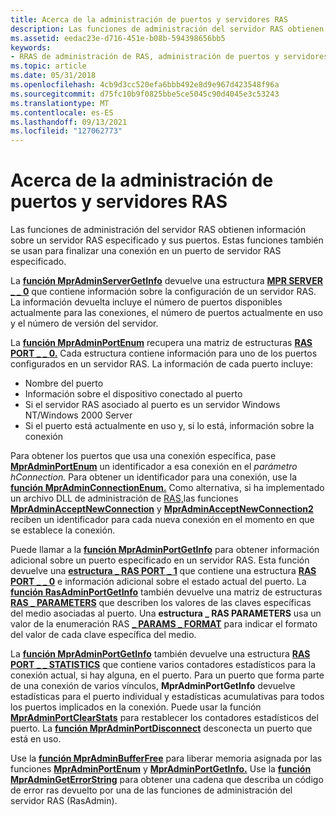 ```yaml
---
title: Acerca de la administración de puertos y servidores RAS
description: Las funciones de administración del servidor RAS obtienen información sobre un servidor RAS especificado y sus puertos. Estas funciones también se usan para finalizar una conexión en un puerto de servidor RAS especificado.
ms.assetid: eedac23e-d716-451e-b08b-594398656bb5
keywords:
- RRAS de administración de RAS, administración de puertos y servidores
ms.topic: article
ms.date: 05/31/2018
ms.openlocfilehash: 4cb9d3cc520efa6bbb492e8d9e967d423548f96a
ms.sourcegitcommit: d75fc10b9f0825bbe5ce5045c90d4045e3c53243
ms.translationtype: MT
ms.contentlocale: es-ES
ms.lasthandoff: 09/13/2021
ms.locfileid: "127062773"
---
```

# <a name="about-ras-server-and-port-administration"></a>Acerca de la administración de puertos y servidores RAS

Las funciones de administración del servidor RAS obtienen información sobre un servidor RAS especificado y sus puertos. Estas funciones también se usan para finalizar una conexión en un puerto de servidor RAS especificado.

La [**función MprAdminServerGetInfo**](/windows/desktop/api/Mprapi/nf-mprapi-mpradminservergetinfo) devuelve una estructura [**MPR SERVER \_ \_ 0**](/windows/desktop/api/Mprapi/ns-mprapi-mpr_server_0) que contiene información sobre la configuración de un servidor RAS. La información devuelta incluye el número de puertos disponibles actualmente para las conexiones, el número de puertos actualmente en uso y el número de versión del servidor.

La [**función MprAdminPortEnum**](/windows/desktop/api/Mprapi/nf-mprapi-mpradminportenum) recupera una matriz de estructuras [**RAS PORT \_ \_ 0.**](/windows/desktop/api/Mprapi/ns-mprapi-ras_port_0) Cada estructura contiene información para uno de los puertos configurados en un servidor RAS. La información de cada puerto incluye:

-   Nombre del puerto
-   Información sobre el dispositivo conectado al puerto
-   Si el servidor RAS asociado al puerto es un servidor Windows NT/Windows 2000 Server
-   Si el puerto está actualmente en uso y, si lo está, información sobre la conexión

Para obtener los puertos que usa una conexión específica, pase [**MprAdminPortEnum**](/windows/desktop/api/Mprapi/nf-mprapi-mpradminportenum) un identificador a esa conexión en el *parámetro hConnection.* Para obtener un identificador para una conexión, use la [**función MprAdminConnectionEnum.**](/windows/desktop/api/Mprapi/nf-mprapi-mpradminconnectionenum) Como alternativa, si ha implementado un archivo DLL de administración de [RAS,](ras-administration-dll.md)las funciones [**MprAdminAcceptNewConnection**](/windows/desktop/api/Mprapi/nf-mprapi-mpradminacceptnewconnection) y [**MprAdminAcceptNewConnection2**](/windows/desktop/api/Mprapi/nf-mprapi-mpradminacceptnewconnection2) reciben un identificador para cada nueva conexión en el momento en que se establece la conexión.

Puede llamar a la [**función MprAdminPortGetInfo**](/windows/desktop/api/Mprapi/nf-mprapi-mpradminportgetinfo) para obtener información adicional sobre un puerto especificado en un servidor RAS. Esta función devuelve una [**estructura \_ RAS PORT \_ 1**](/windows/desktop/api/Mprapi/ns-mprapi-ras_port_1) que contiene una estructura [**RAS PORT \_ \_ 0**](/windows/desktop/api/Mprapi/ns-mprapi-ras_port_0) e información adicional sobre el estado actual del puerto. La [**función RasAdminPortGetInfo**](rasadminportgetinfo.md) también devuelve una matriz de estructuras [**RAS \_ PARAMETERS**](ras-parameters-str.md) que describen los valores de las claves específicas del medio asociadas al puerto. Una **estructura \_ RAS PARAMETERS** usa un valor de la enumeración RAS [**\_ PARAMS \_ FORMAT**](ras-params-format-str.md) para indicar el formato del valor de cada clave específica del medio.

La [**función MprAdminPortGetInfo**](/windows/desktop/api/Mprapi/nf-mprapi-mpradminportgetinfo) también devuelve una estructura [**RAS PORT \_ \_ STATISTICS**](ras-port-statistics-str.md) que contiene varios contadores estadísticos para la conexión actual, si hay alguna, en el puerto. Para un puerto que forma parte de una conexión de varios vínculos, **MprAdminPortGetInfo** devuelve estadísticas para el puerto individual y estadísticas acumulativas para todos los puertos implicados en la conexión. Puede usar la función [**MprAdminPortClearStats**](/windows/desktop/api/Mprapi/nf-mprapi-mpradminportclearstats) para restablecer los contadores estadísticos del puerto. La [**función MprAdminPortDisconnect**](/windows/desktop/api/Mprapi/nf-mprapi-mpradminportdisconnect) desconecta un puerto que está en uso.

Use la [**función MprAdminBufferFree**](/windows/desktop/api/Mprapi/nf-mprapi-mpradminbufferfree) para liberar memoria asignada por las funciones [**MprAdminPortEnum**](/windows/desktop/api/Mprapi/nf-mprapi-mpradminportenum) y [**MprAdminPortGetInfo.**](/windows/desktop/api/Mprapi/nf-mprapi-mpradminportgetinfo) Use la [**función MprAdminGetErrorString**](/windows/desktop/api/Mprapi/nf-mprapi-mpradmingeterrorstring) para obtener una cadena que describa un código de error ras devuelto por una de las funciones de administración del servidor RAS (RasAdmin).

 

 




